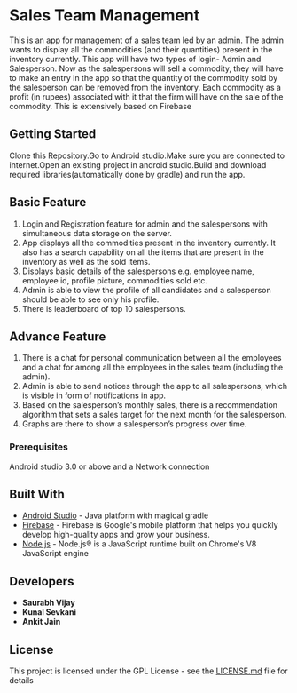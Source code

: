 # Sales Team Management

This is an app for management of a sales team led by an admin. The
admin wants to display all the commodities (and their quantities) present in the
inventory currently. This app will have two types of login- Admin and Salesperson.
Now as the salespersons will sell a commodity, they will have to make an entry in
the app so that the quantity of the commodity sold by the salesperson can be
removed from the inventory. Each commodity as a profit (in rupees) associated with
it that the firm will have on the sale of the commodity. This is extensively based on Firebase

## Getting Started

Clone this Repository.Go to Android studio.Make sure you are connected to internet.Open an existing project in android studio.Build and
download required libraries(automatically done by gradle) and run the app.

## Basic Feature
1. Login and Registration feature for admin and the salespersons with
  simultaneous data storage on the server.
2. App displays all the commodities present in the inventory currently.
  It also has a search capability on all the items that are present in
  the inventory as well as the sold items.
3. Displays basic details of the salespersons e.g. employee name, employee
  id, profile picture, commodities sold etc.
4. Admin is able to view the profile of all candidates and a
  salesperson should be able to see only his profile.
5. There is leaderboard of top 10 salespersons.

## Advance Feature

1. There  is a chat for personal communication between all the
  employees and a chat for among all the
  employees in the sales team (including the admin).
2. Admin is able to send notices through the app to all salespersons,
  which is visible in form of notifications in app.
3. Based on the salesperson’s monthly sales, there is a recommendation
  algorithm that sets a sales target for the next month for the salesperson.
4. Graphs are there to show a salesperson’s progress over time.


### Prerequisites

Android studio 3.0 or above and a Network connection


## Built With

* [Android Studio](https://developer.android.com/studio/) - Java platform with magical gradle
* [Firebase](https://firebase.google.com/) - Firebase is Google's mobile platform that helps you quickly develop high-quality apps and grow your business.
* [Node js](https://nodejs.org/) - Node.js® is a JavaScript runtime built on Chrome's V8 JavaScript engine



## Developers

* **Saurabh Vijay** 
* **Kunal Sevkani** 
* **Ankit Jain** 




## License

This project is licensed under the GPL License - see the [LICENSE.md](LICENSE.md) file for details

